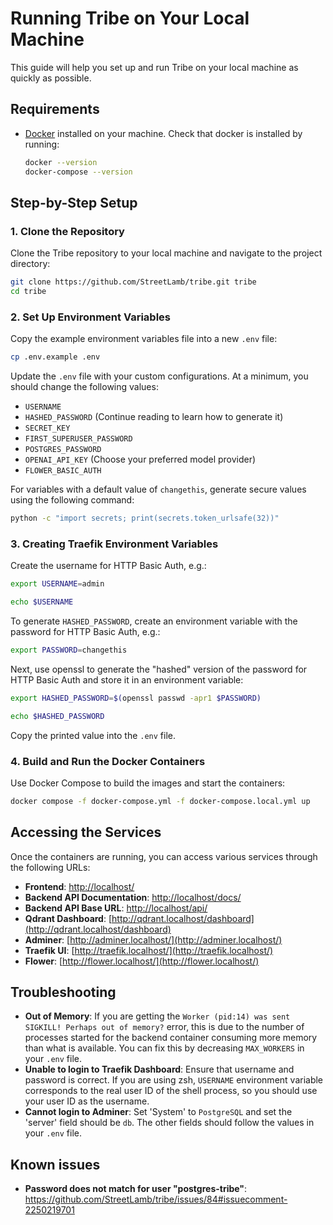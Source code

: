 # Running Tribe on Your Local Machine

This guide will help you set up and run Tribe on your local machine as quickly as possible.

## Requirements

- [Docker](https://docs.docker.com/desktop/) installed on your machine. Check that docker is installed by running:

  ```bash
  docker --version
  docker-compose --version
  ```

## Step-by-Step Setup

### 1. Clone the Repository

Clone the Tribe repository to your local machine and navigate to the project directory:
```bash
git clone https://github.com/StreetLamb/tribe.git tribe
cd tribe
```

### 2. Set Up Environment Variables

Copy the example environment variables file into a new `.env` file:
```bash
cp .env.example .env
```

Update the `.env` file with your custom configurations. At a minimum, you should change the following values:
- `USERNAME`
- `HASHED_PASSWORD` (Continue reading to learn how to generate it)
- `SECRET_KEY`
- `FIRST_SUPERUSER_PASSWORD`
- `POSTGRES_PASSWORD`
- `OPENAI_API_KEY` (Choose your preferred model provider)
- `FLOWER_BASIC_AUTH`

For variables with a default value of `changethis`, generate secure values using the following command:
```bash
python -c "import secrets; print(secrets.token_urlsafe(32))"
```

### 3. Creating Traefik Environment Variables

Create the username for HTTP Basic Auth, e.g.:
```bash
export USERNAME=admin

echo $USERNAME
```

To generate `HASHED_PASSWORD`, create an environment variable with the password for HTTP Basic Auth, e.g.:
```bash
export PASSWORD=changethis
```

Next, use openssl to generate the "hashed" version of the password for HTTP Basic Auth and store it in an environment variable:
```bash
export HASHED_PASSWORD=$(openssl passwd -apr1 $PASSWORD)

echo $HASHED_PASSWORD
```

Copy the printed value into the `.env` file.

### 4. Build and Run the Docker Containers

Use Docker Compose to build the images and start the containers:
```bash
docker compose -f docker-compose.yml -f docker-compose.local.yml up
```

## Accessing the Services

Once the containers are running, you can access various services through the following URLs:

- **Frontend**: [http://localhost/](http://localhost/)
- **Backend API Documentation**: [http://localhost/docs/](http://localhost/docs/)
- **Backend API Base URL**: [http://localhost/api/](http://localhost/api/)
- **Qdrant Dashboard**: [http://qdrant.localhost/dashboard](http://qdrant.localhost/dashboard)
- **Adminer**: [http://adminer.localhost/](http://adminer.localhost/)
- **Traefik UI**: [http://traefik.localhost/](http://traefik.localhost/)
- **Flower**: [http://flower.localhost/](http://flower.localhost/)

## Troubleshooting
- **Out of Memory**: If you are getting the `Worker (pid:14) was sent SIGKILL! Perhaps out of memory?` error, this is due to the number of processes started for the backend container consuming more memory than what is available. You can fix this by decreasing `MAX_WORKERS` in your `.env` file.
- **Unable to login to Traefik Dashboard**: Ensure that username and password is correct. If you are using zsh, `USERNAME` environment variable corresponds to the real user ID of the shell process, so you should use your user ID as the username.
- **Cannot login to Adminer**: Set 'System' to `PostgreSQL` and set the 'server' field should be `db`. The other fields should follow the values in your `.env` file.

## Known issues
- **Password does not match for user "postgres-tribe"**: https://github.com/StreetLamb/tribe/issues/84#issuecomment-2250219701
